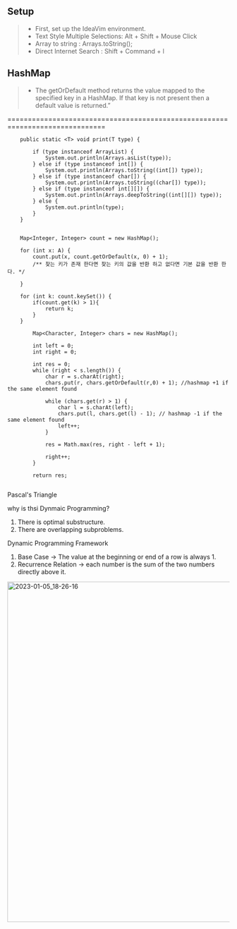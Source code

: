 


## Setup

> - First, set up the IdeaVim environment.
> - Text Style Multiple Selections: Alt + Shift + Mouse Click
> - Array to string : Arrays.toString();
> - Direct Internet Search : Shift + Command + l

## HashMap 
> - The getOrDefault method returns the value mapped to the specified key in a HashMap. If that key is not present then a default value is returned.”

==============================================================================

```
    public static <T> void print(T type) {

        if (type instanceof ArrayList) {
            System.out.println(Arrays.asList(type));
        } else if (type instanceof int[]) {
            System.out.println(Arrays.toString((int[]) type));
        } else if (type instanceof char[]) {
            System.out.println(Arrays.toString((char[]) type));
        } else if (type instanceof int[][]) {
            System.out.println(Arrays.deepToString((int[][]) type));
        } else {
            System.out.println(type);
        }
    }
    
```    
    

        Map<Integer, Integer> count = new HashMap();

        for (int x: A) {
            count.put(x, count.getOrDefault(x, 0) + 1);
            /** 찾는 키가 존재 한다면 찾는 키의 값을 반환 하고 없다면 기본 값을 반환 한다. */

        }

        for (int k: count.keySet()) {
            if(count.get(k) > 1){
                return k;
            }
        }
```
        Map<Character, Integer> chars = new HashMap();

        int left = 0;
        int right = 0;

        int res = 0;
        while (right < s.length()) {
            char r = s.charAt(right);
            chars.put(r, chars.getOrDefault(r,0) + 1); //hashmap +1 if the same element found
            
            while (chars.get(r) > 1) {
                char l = s.charAt(left);
                chars.put(l, chars.get(l) - 1); // hashmap -1 if the same element found
                left++;
            }

            res = Math.max(res, right - left + 1);

            right++;
        }
        
        return res;
   

```

Pascal's Triangle 

why is thsi Dynmaic Programming? 
1. There is optimal substructure.
2. There are overlapping subproblems. 

Dynamic Programming Framework 
1. Base Case -> The value at the beginning or end of a row is always 1. 
2. Recurrence Relation -> each number is the sum of the two numbers directly above it.



<img width="772" alt="2023-01-05_18-26-16" src="https://user-images.githubusercontent.com/43588796/210746450-516bfe59-97fd-4a9d-8b9f-d00b5d763df9.png">




```

